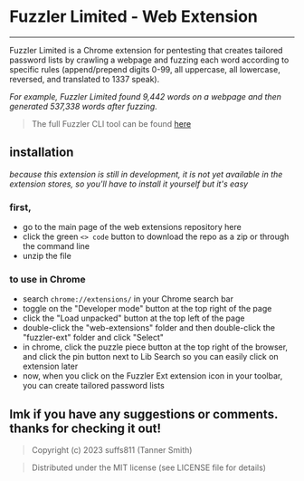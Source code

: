 # Fuzzler Limited - Web Extension
--------------
Fuzzler Limited is a Chrome extension for pentesting that creates tailored password lists by crawling a webpage and fuzzing each word according to specific rules (append/prepend digits 0-99, all uppercase, all lowercase, reversed, and translated to 1337 speak).

*For example, Fuzzler Limited found 9,442 words on a webpage and then generated 537,338 words after fuzzing.*

> The full Fuzzler CLI tool can be found [here](https://github.com/suffs811/fuzzler)

## installation
*because this extension is still in development, it is not yet available in the extension stores, so you'll have to install it yourself but it's easy*

### first,
- go to the main page of the web extensions repository here 
- click the green `<> code` button to download the repo as a zip or through the command line
- unzip the file

### to use in Chrome
- search `chrome://extensions/` in your Chrome search bar
- toggle on the "Developer mode" button at the top right of the page
- click the "Load unpacked" button at the top left of the page
- double-click the "web-extensions" folder and then double-click the "fuzzler-ext" folder and click "Select"
- in chrome, click the puzzle piece button at the top right of the browser, and click the pin button next to Lib Search so you can easily click on extension later
- now, when you click on the Fuzzler Ext extension icon in your toolbar, you can create tailored password lists

## lmk if you have any suggestions or comments. thanks for checking it out! 

> Copyright (c) 2023 suffs811 (Tanner Smith)

> Distributed under the MIT license (see LICENSE file for details)
